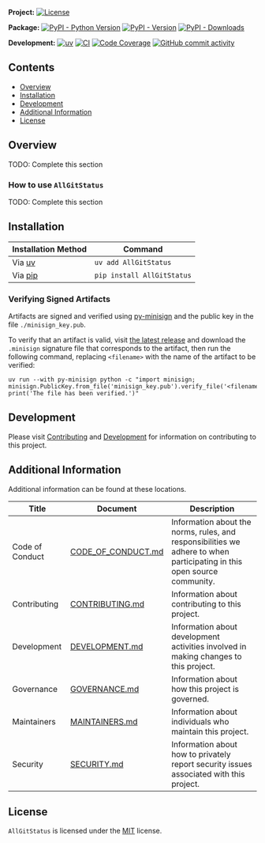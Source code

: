 **Project:**
[![License](https://img.shields.io/github/license/davidbrownell/AllGitStatus?color=dark-green)](https://github.com/davidbrownell/AllGitStatus/blob/master/LICENSE)

**Package:**
[![PyPI - Python Version](https://img.shields.io/pypi/pyversions/AllGitStatus?color=dark-green)](https://pypi.org/project/AllGitStatus/)
[![PyPI - Version](https://img.shields.io/pypi/v/AllGitStatus?color=dark-green)](https://pypi.org/project/AllGitStatus/)
[![PyPI - Downloads](https://img.shields.io/pypi/dm/AllGitStatus)](https://pypistats.org/packages/allgitstatus)

**Development:**
[![uv](https://img.shields.io/endpoint?url=https://raw.githubusercontent.com/astral-sh/uv/main/assets/badge/v0.json)](https://github.com/astral-sh/uv)
[![CI](https://github.com/davidbrownell/AllGitStatus/actions/workflows/CICD.yml/badge.svg)](https://github.com/davidbrownell/AllGitStatus/actions/workflows/CICD.yml)
[![Code Coverage](https://img.shields.io/endpoint?url=https://gist.githubusercontent.com/davidbrownell/f15146b1b8fdc0a5d45ac0eb786a84f7/raw/AllGitStatus_code_coverage.json)](https://github.com/davidbrownell/AllGitStatus/actions)
[![GitHub commit activity](https://img.shields.io/github/commit-activity/y/davidbrownell/AllGitStatus?color=dark-green)](https://github.com/davidbrownell/AllGitStatus/commits/main/)

<!-- Content above this delimiter will be copied to the generated README.md file. DO NOT REMOVE THIS COMMENT, as it will cause regeneration to fail. -->

## Contents
- [Overview](#overview)
- [Installation](#installation)
- [Development](#development)
- [Additional Information](#additional-information)
- [License](#license)

## Overview
TODO: Complete this section

### How to use `AllGitStatus`
TODO: Complete this section

<!-- Content below this delimiter will be copied to the generated README.md file. DO NOT REMOVE THIS COMMENT, as it will cause regeneration to fail. -->

## Installation

| Installation Method | Command |
| --- | --- |
| Via [uv](https://github.com/astral-sh/uv) | `uv add AllGitStatus` |
| Via [pip](https://pip.pypa.io/en/stable/) | `pip install AllGitStatus` |

### Verifying Signed Artifacts
Artifacts are signed and verified using [py-minisign](https://github.com/x13a/py-minisign) and the public key in the file `./minisign_key.pub`.

To verify that an artifact is valid, visit [the latest release](https://github.com/davidbrownell/AllGitStatus/releases/latest) and download the `.minisign` signature file that corresponds to the artifact, then run the following command, replacing `<filename>` with the name of the artifact to be verified:

```shell
uv run --with py-minisign python -c "import minisign; minisign.PublicKey.from_file('minisign_key.pub').verify_file('<filename>'); print('The file has been verified.')"
```

## Development
Please visit [Contributing](https://github.com/davidbrownell/AllGitStatus/blob/main/CONTRIBUTING.md) and [Development](https://github.com/davidbrownell/AllGitStatus/blob/main/DEVELOPMENT.md) for information on contributing to this project.

## Additional Information
Additional information can be found at these locations.

| Title | Document | Description |
| --- | --- | --- |
| Code of Conduct | [CODE_OF_CONDUCT.md](https://github.com/davidbrownell/AllGitStatus/blob/main/CODE_OF_CONDUCT.md) | Information about the norms, rules, and responsibilities we adhere to when participating in this open source community. |
| Contributing | [CONTRIBUTING.md](https://github.com/davidbrownell/AllGitStatus/blob/main/CONTRIBUTING.md) | Information about contributing to this project. |
| Development | [DEVELOPMENT.md](https://github.com/davidbrownell/AllGitStatus/blob/main/DEVELOPMENT.md) | Information about development activities involved in making changes to this project. |
| Governance | [GOVERNANCE.md](https://github.com/davidbrownell/AllGitStatus/blob/main/GOVERNANCE.md) | Information about how this project is governed. |
| Maintainers | [MAINTAINERS.md](https://github.com/davidbrownell/AllGitStatus/blob/main/MAINTAINERS.md) | Information about individuals who maintain this project. |
| Security | [SECURITY.md](https://github.com/davidbrownell/AllGitStatus/blob/main/SECURITY.md) | Information about how to privately report security issues associated with this project. |

## License
`AllGitStatus` is licensed under the <a href="https://choosealicense.com/licenses/MIT/" target="_blank">MIT</a> license.
